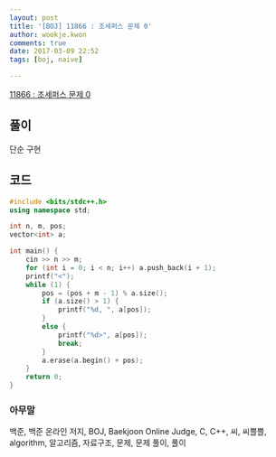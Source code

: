 ```yaml
---
layout: post
title: '[BOJ] 11866 : 조세퍼스 문제 0'
author: wookje.kwon
comments: true
date: 2017-03-09 22:52
tags: [boj, naive]

---
```


[11866 : 조세퍼스 문제 0](https://www.acmicpc.net/problem/11866)

## 풀이

단순 구현  

## 코드

```cpp
#include <bits/stdc++.h>
using namespace std;

int n, m, pos;
vector<int> a;

int main() {
	cin >> n >> m;
	for (int i = 0; i < n; i++) a.push_back(i + 1);
	printf("<");
	while (1) {
		pos = (pos + m - 1) % a.size();
		if (a.size() > 1) {
			printf("%d, ", a[pos]);
		}
		else {
			printf("%d>", a[pos]);
			break;
		}
		a.erase(a.begin() + pos);
	}
	return 0;
}
```

### 아무말  
백준, 백준 온라인 저지, BOJ, Baekjoon Online Judge, C, C++, 씨, 씨쁠쁠, algorithm, 알고리즘, 자료구조, 문제, 문제 풀이, 풀이
